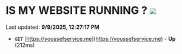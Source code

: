 # IS MY WEBSITE RUNNING ? [![](https://img.shields.io/static/v1?label=Sponsor&message=%E2%9D%A4&logo=GitHub&color=%23fe8e86)](https://github.com/sponsors/Youssef-Lehmam)

Last updated: **9/9/2025, 12:27:17 PM**

- `GET` [https://youssefservice.me](https://youssefservice.me) - **Up** (212ms)
